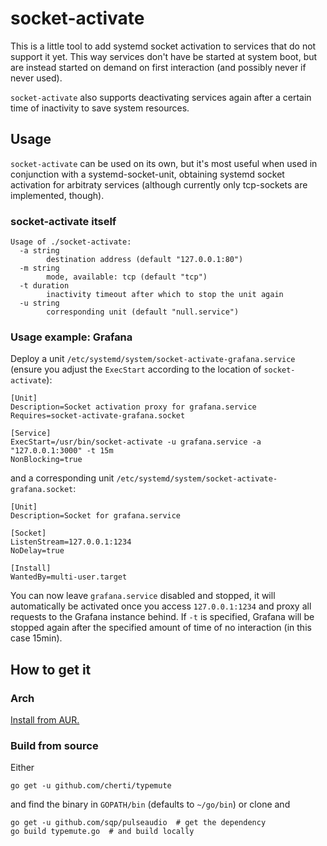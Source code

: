 # socket-activate

This is a little tool to add systemd socket activation to services that do not support it yet. This way services don't have be started at system boot, but are instead started on demand on first interaction (and possibly never if never used).

`socket-activate` also supports deactivating services again after a certain time of inactivity to save system resources.

## Usage

`socket-activate` can be used on its own, but it's most useful when used in conjunction with a systemd-socket-unit, obtaining systemd socket activation for arbitraty services (although currently only tcp-sockets are implemented, though).

### socket-activate itself
    Usage of ./socket-activate:
      -a string
            destination address (default "127.0.0.1:80")
      -m string
            mode, available: tcp (default "tcp")
      -t duration
            inactivity timeout after which to stop the unit again
      -u string
            corresponding unit (default "null.service")

### Usage example: Grafana

Deploy a unit `/etc/systemd/system/socket-activate-grafana.service` (ensure you adjust the `ExecStart` according to the location of `socket-activate`):

    [Unit]
    Description=Socket activation proxy for grafana.service
    Requires=socket-activate-grafana.socket
    
    [Service]
    ExecStart=/usr/bin/socket-activate -u grafana.service -a "127.0.0.1:3000" -t 15m
    NonBlocking=true

and a corresponding unit `/etc/systemd/system/socket-activate-grafana.socket`:

    [Unit]
    Description=Socket for grafana.service
    
    [Socket]
    ListenStream=127.0.0.1:1234
    NoDelay=true
    
    [Install]
    WantedBy=multi-user.target

You can now leave `grafana.service` disabled and stopped, it will automatically be activated once you access `127.0.0.1:1234` and proxy all requests to the Grafana instance behind.
If `-t` is specified, Grafana will be stopped again after the specified amount of time of no interaction (in this case 15min).

## How to get it

### Arch

[Install from AUR.](https://aur.archlinux.org/packages/socket-activate/)

### Build from source

Either

    go get -u github.com/cherti/typemute

and find the binary in `GOPATH/bin` (defaults to `~/go/bin`) or clone and

    go get -u github.com/sqp/pulseaudio  # get the dependency
    go build typemute.go  # and build locally
